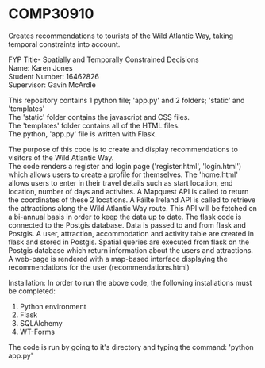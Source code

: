 # COMP30910
Creates recommendations to tourists of the Wild Atlantic Way, taking temporal constraints into account.

FYP Title- Spatially and Temporally Constrained Decisions   
Name: Karen Jones  
Student Number: 16462826  
Supervisor: Gavin McArdle

This repository contains 1 python file; 'app.py' and 2 folders; 'static' and 'templates'   
The 'static' folder contains the javascript and CSS files.   
The 'templates' folder contains all of the HTML files.  
The python, 'app.py' file is written with Flask.

The purpose of this code is to create and display recommendations to visitors of the Wild Atlantic Way.  
The code renders a register and login page ('register.html', 'login.html') which allows users to create a profile for themselves. The 'home.html' allows users to enter in their travel details such as start location, end location, number of days and activites. A Mapquest API is called to return the coordinates of these 2 locations. A Fáilte Ireland API is called to retrieve the attractions along the Wild Atlantic Way route. This API will be fetched on a bi-annual basis in order to keep the data up to date.
The flask code is connected to the Postgis database. Data is passed to and from flask and Postgis. A user, attraction, accommodation and activity table are created in flask and stored in Postgis. Spatial queries are executed from flask on the Postgis database which return information about the users and attractions.  
A web-page is rendered with a map-based interface displaying the recommendations for the user (recommendations.html)


Installation:
In order to run the above code, the following installations must be completed:  
1) Python environment
2) Flask   
3) SQLAlchemy  
4) WT-Forms   

The code is run by going to it's directory and typing the command: 'python app.py'
